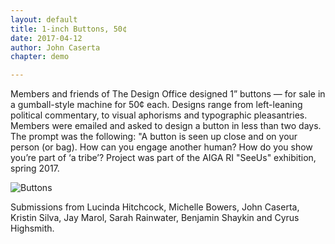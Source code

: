 ```yaml
---
layout: default
title: 1-inch Buttons, 50¢
date: 2017-04-12
author: John Caserta
chapter: demo

---
```



Members and friends of The Design Office designed 1” buttons — for sale in a gumball-style machine for 50¢ each. Designs range from left-leaning political commentary, to visual aphorisms and typographic pleasantries. Members were emailed and asked to design a button in less than two days. The prompt was the following: "A button is seen up close and on your person (or bag). How can you engage another human? How do you show you’re part of ‘a tribe’? Project was part of the AIGA RI "SeeUs" exhibition, spring 2017.


![Buttons](http://thedesignoffice.org/wp-content/uploads/2017/04/buttons_layers_800.gif)

Submissions from Lucinda Hitchcock, Michelle Bowers, John Caserta, Kristin Silva, Jay Marol, Sarah Rainwater, Benjamin Shaykin and Cyrus Highsmith.
